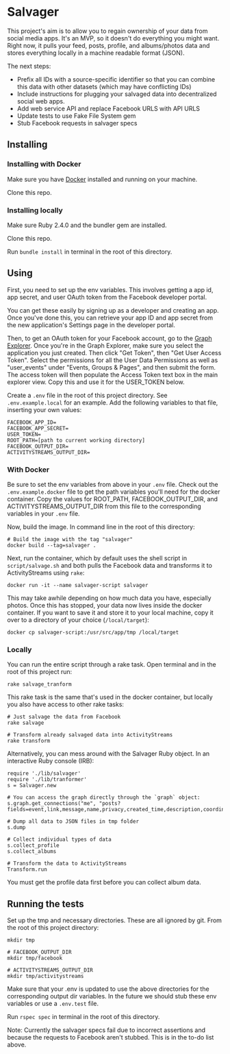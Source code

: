 # Salvager

This project's aim is to allow you to regain ownership of your data from social media apps. It's an MVP, so it doesn't
do everything you might want. Right now, it pulls your feed, posts, profile, and albums/photos data and stores
everything locally in a machine readable format (JSON).

The next steps:

* Prefix all IDs with a source-specific identifier so that you can combine this data with other datasets (which
may have conflicting IDs)
* Include instructions for plugging your salvaged data into decentralized social web apps.
* Add web service API and replace Facebook URLS with API URLS
* Update tests to use Fake File System gem
* Stub Facebook requests in salvager specs

## Installing

### Installing with Docker
Make sure you have [Docker](https://www.docker.com) installed and running on your machine.

Clone this repo.

### Installing locally
Make sure Ruby 2.4.0 and the bundler gem are installed.

Clone this repo.

Run `bundle install` in terminal in the root of this directory.

## Using

First, you need to set up the env variables. This involves getting a app id, app secret, and 
user OAuth token from the Facebook developer portal.

You can get these easily by signing up as a developer and creating an app. Once you've done this, you can retrieve your
 app ID and app secret from the new application's Settings page in the developer portal. 
 
Then, to get an OAuth token for your Facebook account, go to the [Graph Explorer](https://developers.facebook.com/tools/explorer/). Once you're in the Graph Explorer, make sure you select the application you just created. Then click "Get Token", then "Get User Access Token". Select the permissions for all the User Data Permissions as well as "user_events" under "Events, Groups & Pages", and then submit the form. The access token will then populate the Access Token text box in the main explorer view. Copy this and use it for the USER_TOKEN below.

Create a `.env` file in the root of this project directory. See `.env.example.local` for an example.
Add the following variables to that file, inserting your own values:

    FACEBOOK_APP_ID=
    FACEBOOK_APP_SECRET=
    USER_TOKEN=
    ROOT_PATH=[path to current working directory]
    FACEBOOK_OUTPUT_DIR=
    ACTIVITYSTREAMS_OUTPUT_DIR=

### With Docker

Be sure to set the env variables from above in your `.env` file. Check out the `.env.example.docker` file to get the path variables you'll need for the docker container. Copy the values for ROOT_PATH, FACEBOOK_OUTPUT_DIR, and ACTIVITYSTREAMS_OUTPUT_DIR 
from this file to the corresponding variables in your `.env` file.

Now, build the image. In command line in the root of this directory:

    # Build the image with the tag "salvager"
    docker build --tag=salvager .

Next, run the container, which by default uses the shell script in `script/salvage.sh` and both pulls the Facebook data 
and transforms it to ActivityStreams using `rake`:

    docker run -it --name salvager-script salvager  
    
    
This may take awhile depending on how much data you have, especially photos. Once this has stopped, your data 
now lives inside the docker container. If you want to save it and store it to your local machine, copy it over
to a directory of your choice (`/local/target`):
    
    docker cp salvager-script:/usr/src/app/tmp /local/target

### Locally
You can run the entire script through a rake task. Open terminal and in the root of this project run: 

    rake salvage_tranform

This rake task is the same that's used in the docker container, but locally you also have access to other rake tasks: 

    # Just salvage the data from Facebook
    rake salvage
    
    # Transform already salvaged data into ActivityStreams
    rake transform


Alternatively, you can mess around with the Salvager Ruby object. In an interactive Ruby console (IRB):

    require './lib/salvager'
    require './lib/tranformer'
    s = Salvager.new
    
    # You can access the graph directly through the `graph` object:
    s.graph.get_connections("me", "posts?fields=event,link,message,name,privacy,created_time,description,coordinates,source,likes&limit=200")
    
    # Dump all data to JSON files in tmp folder
    s.dump
     
    # Collect individual types of data
    s.collect_profile
    s.collect_albums
    
    # Transform the data to ActivityStreams
    Transform.run
    
You must get the profile data first before you can collect album data.

## Running the tests

Set up the tmp and necessary directories. These are all ignored by git. From the root of this project directory:

    mkdir tmp
    
    # FACEBOOK_OUTPUT_DIR
    mkdir tmp/facebook
    
    # ACTIVITYSTREAMS_OUTPUT_DIR
    mkdir tmp/activitystreams
    
Make sure that your .env is updated to use the above directories for the corresponding output dir variables. 
In the future we should stub these env variables or use a `.env.test` file.

Run `rspec spec` in terminal in the root of this directory.

Note: Currently the salvager specs fail due to incorrect assertions and because the requests to Facebook aren't stubbed.
 This is in the to-do list above.